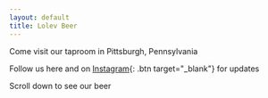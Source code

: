 ```yaml
---
layout: default
title: Lolev Beer
---
```

Come visit our taproom in Pittsburgh, Pennsylvania

Follow us here and on [Instagram](https://instagram.com/lolevbeer){: .btn target="_blank"} for updates  

Scroll down to see our beer
